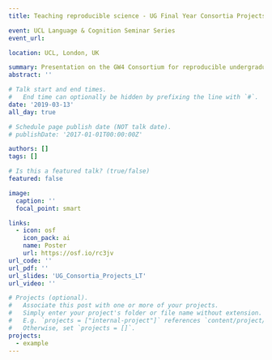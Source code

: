 ```yaml
---
title: Teaching reproducible science - UG Final Year Consortia Projects 

event: UCL Language & Cognition Seminar Series
event_url: 

location: UCL, London, UK

summary: Presentation on the GW4 Consortium for reproducible undergraduate projects in psychology research https://journals.sagepub.com/doi/10.1177/1475725719857659 
abstract: ''

# Talk start and end times.
#   End time can optionally be hidden by prefixing the line with `#`.
date: '2019-03-13'
all_day: true

# Schedule page publish date (NOT talk date).
# publishDate: '2017-01-01T00:00:00Z'

authors: []
tags: []

# Is this a featured talk? (true/false)
featured: false

image:
  caption: ''
  focal_point: smart

links:
  - icon: osf
    icon_pack: ai
    name: Poster
    url: https://osf.io/rc3jv
url_code: ''
url_pdf: ''
url_slides: 'UG_Consortia_Projects_LT'
url_video: ''

# Projects (optional).
#   Associate this post with one or more of your projects.
#   Simply enter your project's folder or file name without extension.
#   E.g. `projects = ["internal-project"]` references `content/project/deep-learning/index.md`.
#   Otherwise, set `projects = []`.
projects:
  - example
---
```

